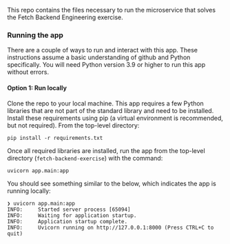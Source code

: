 This repo contains the files necessary to run the microservice that solves the Fetch Backend Engineering exercise.

### Running the app
There are a couple of ways to run and interact with this app. These instructions assume a basic understanding of github and Python specifically. You will need Python version 3.9 or higher to run this app without errors.

#### Option 1: Run locally
Clone the repo to your local machine. This app requires a few Python libraries that are not part of the standard library and need to be installed. Install these requirements using pip (a virtual environment is recommended, but not required). From the top-level directory:

```console
pip install -r requirements.txt
```

Once all required libraries are installed, run the app from the top-level directory (`fetch-backend-exercise`) with the command:
```console
uvicorn app.main:app
```

You should see something similar to the below, which indicates the app is running locally:
```console
❯ uvicorn app.main:app         
INFO:     Started server process [65094]
INFO:     Waiting for application startup.
INFO:     Application startup complete.
INFO:     Uvicorn running on http://127.0.0.1:8000 (Press CTRL+C to quit)
```
